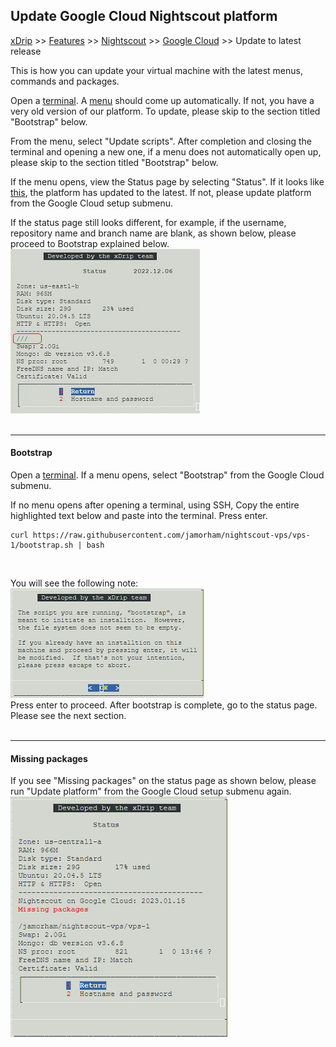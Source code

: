 ## Update Google Cloud Nightscout platform
[xDrip](../../README.md) >> [Features](../Features_page.md) >> [Nightscout](../Nightscout_page.md) >> [Google Cloud](./GoogleCloud.md) >> Update to latest release  
  
This is how you can update your virtual machine with the latest menus, commands and packages.  
  
Open a [terminal](./Terminal.md).  A [menu](./Menu.md) should come up automatically.  If not, you have a very old version of our platform.  To update, please skip to the section titled "Bootstrap" below.  
  
From the menu, select "Update scripts".  After completion and closing the terminal and opening a new one, if a menu does not automatically open up, please skip to the section titled "Bootstrap" below.  
  
If the menu opens, view the Status page by selecting "Status".  If it looks like [this](./images/Status.png), the platform has updated to the latest.  If not, please update platform from the Google Cloud setup submenu.  
  
If the status page still looks different, for example, if the username, repository name and branch name are blank, as shown below, please proceed to Bootstrap explained below.  
![](./images/NoRepoStat.png)  
<br/>  
  
---  
  
#### **Bootstrap**  
Open a [terminal](./Terminal.md).  If a menu opens, select "Bootstrap" from the Google Cloud submenu.  
  
If no menu opens after opening a terminal, using SSH, Copy the entire highlighted text below and paste into the terminal.  Press enter.  
  
```  
curl https://raw.githubusercontent.com/jamorham/nightscout-vps/vps-1/bootstrap.sh | bash
```  
<br/>  
  
You will see the following note:  
![](./images/BootstrapConfirm.png)  
Press enter to proceed.  After bootstrap is complete, go to the status page.  Please see the next section.  
<br/>  
  
---  
  
#### **Missing packages**
If you see "Missing packages" on the status page as shown below, please run "Update platform" from the Google Cloud setup submenu again.  
![](./images/MissingPackages.png)  
  
  
